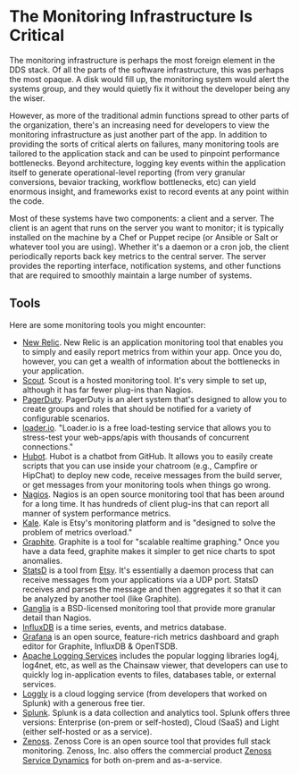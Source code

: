 # The Monitoring Infrastructure Is Critical

<span class="drop fa fa-stethoscope fa-5x pull-left fa-border"></span>

The monitoring infrastructure is perhaps the most foreign element in the DDS stack. Of all the parts of the software infrastructure, this was perhaps the most opaque. A disk would fill up, the monitoring system would alert the systems group, and they would quietly fix it without the developer being any the wiser.

However, as more of the traditional admin functions spread to other parts of the organization, there's an increasing need for developers to view the monitoring infrastructure as just another part of the app. In addition to providing the sorts of critical alerts on failures, many monitoring tools are tailored to the application stack and can be used to pinpoint performance bottlenecks. Beyond architecture, logging key events within the application itself to generate operational-level reporting (from very granular conversions, bevaior tracking, workflow bottlenecks, etc) can yield enormous insight, and frameworks exist to record events at any point within the code.

Most of these systems have two components: a client and a server.  The client is an agent that runs on the server you want to monitor; it is typically installed on the machine by a Chef or Puppet recipe (or Ansible or Salt or whatever tool you are using).  Whether it's a daemon or a cron job, the client periodically reports back key metrics to the central server.  The server provides the reporting interface, notification systems, and other functions that are required to smoothly maintain a large number of systems.

## Tools

Here are some monitoring tools you might encounter:

* [New Relic](http://newrelic.com/).  New Relic is an application monitoring tool that enables you to simply and easily report metrics from within your app. Once you do, however, you can get a wealth of information about the bottlenecks in your application.
* [Scout](https://scoutapp.com/).  Scout is a hosted monitoring tool. It's very simple to set up, although it has far fewer plug-ins than Nagios.
* [PagerDuty](http://www.pagerduty.com/).  PagerDuty is an alert system that's designed to allow you to create groups and roles that should be notified for a variety of configurable scenarios.
* [loader.io](http://loader.io/). "Loader.io is a free load-testing service that allows you to stress-test your web-apps/apis with thousands of concurrent connections."
* [Hubot](http://hubot.github.com/).  Hubot is a chatbot from GitHub. It allows you to easily create scripts that you can use inside your chatroom (e.g., Campfire or HipChat) to deploy new code, receive messages from the build server, or get messages from your monitoring tools when things go wrong.
* [Nagios](http://www.nagios.org/). Nagios is an open source monitoring tool that has been around for a long time. It has hundreds of client plug-ins that can report all manner of system performance metrics.
* [Kale](http://codeascraft.com/2013/06/11/introducing-kale/).  Kale is Etsy's monitoring platform and is "designed to solve the problem of metrics overload."
* [Graphite](http://graphite.readthedocs.org/).  Graphite is a tool for "scalable realtime graphing."  Once you have a data feed, graphite makes it simpler to get nice charts to spot anomalies.
* [StatsD](https://github.com/etsy/statsd/) is a tool from [Etsy](http://codeascraft.com/2011/02/15/measure-anything-measure-everything/).  It's essentially a daemon process that can receive messages from your applications via a UDP port.  StatsD receives and parses the message and then aggregates it so that it can be analyzed by another tool (like Graphite).
* [Ganglia](http://ganglia.sourceforge.net/) is a BSD-licensed monitoring tool that provide more granular detail than Nagios.
* [InfluxDB](http://influxdb.com/) is a time series, events, and metrics database.
* [Grafana](http://grafana.org/) is an open source, feature-rich metrics dashboard and graph editor for Graphite, InfluxDB & OpenTSDB.
* [Apache Logging Services](http://logging.apache.org/) includes the popular logging libraries log4j, log4net, etc, as well as the Chainsaw viewer, that developers can use to quickly log in-application events to files, databases table, or external services.
* [Loggly](https://www.loggly.com/) is a cloud logging service (from developers that worked on Splunk) with a generous free tier.
* [Splunk](http://www.splunk.com/). Splunk is a data collection and analytics tool. Splunk offers three versions: Enterprise (on-prem or self-hosted), Cloud (SaaS) and Light (either self-hosted or as a service).
* [Zenoss](http://www.zenoss.org/). Zenoss Core is an open source tool that provides full stack monitoring. Zenoss, Inc. also offers the commercial product [Zenoss Service Dynamics](http://www.zenoss.com) for both on-prem and as-a-service.
